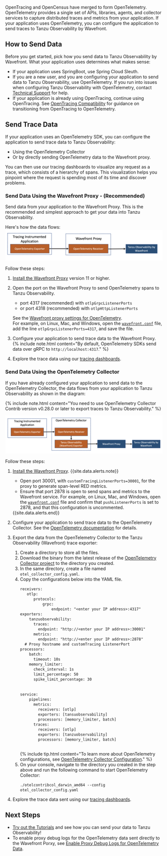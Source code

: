 OpenTracing and OpenCensus have merged to form OpenTelemetry. OpenTelemetry provides a single set of APIs, libraries, agents, and collector services to capture distributed traces and metrics from your application. If your application uses OpenTelemetry, you can configure the application to send traces to Tanzu Observability by Wavefront.

## How to Send Data

Before you get started, pick how you send data to Tanzu Observability by Wavefront. What your application uses determines what makes sense: 
* If your application uses SpringBoot, use Spring Cloud Sleuth.
* If you are a new user, and you are configuring your application to send data to Tanzu Observability, use OpenTelemetry. If you run into issues when configuring Tanzu Observability with OpenTelemetry, contact [Technical Support](wavefront_support_feedback.html#support) for help.
* If your application is already using OpenTracing, continue using OpenTracing. See [OpenTracing Compatibility](https://opentelemetry.io/docs/reference/specification/compatibility/opentracing) for guidance on transitioning from OpenTracing to OpenTelemetry.

## Send Trace Data

If your application uses an OpenTelemetry SDK, you can configure the application to send trace data to Tanzu Observability:
* Using the OpenTelemetry Collector 
* Or by directly sending OpenTelemetry data to the Wavefront proxy. 

You can then use our tracing dashboards to visualize any request as a trace, which consists of a hierarchy of spans. This visualization helps you pinpoint where the request is spending most of its time and discover problems.

### Send Data Using the Wavefront Proxy - (Recommended) 

Send data from your application to the Wavefront Proxy. This is the recommended and simplest approach to get your data into Tanzu Observability.

Here's how the data flows:
![Shows how the data flows from your application to Tanzu Observability](images/opentelemetry_proxy_tracing.png)

Follow these steps:

1. [Install the Wavefront Proxy](proxies_installing.html) version 11 or higher.
1. Open the port on the Wavefront Proxy to send OpenTelemetry spans to Tanzu Observability. 
    * port 4317 (recommended) with `otlpGrpcListenerPorts` 
    * or port 4318 (recommended) with `otlpHttpListenerPorts`  
  
    See the [Wavefront proxy settings for OpenTelemetry](proxies_configuring.html#opentelemetry-proxy-properties).
    <br/>For example, on Linux, Mac, and Windows, open the [`wavefront.conf`](proxies_configuring.html#proxy-file-paths) file, add the line `otlpGrpcListenerPorts=4317`, and save the file.
1. Configure your application to send trace data to the Wavefront Proxy. 
    {% include note.html content="By default, OpenTelemetry SDKs send data over gRPC to `http://localhost:4317`." %}
1. Explore the trace data using our [tracing dashboards](tracing_basics.html#visualize-distributed-tracing-data).


### Send Data Using the OpenTelemetry Collector

If you have already configured your application to send data to the OpenTelemetry Collector, the data flows from your application to Tanzu Observability as shown in the diagram:

{% include note.html content="You need to use OpenTelemetry Collector Contrib version v0.28.0 or later to export traces to Tanzu Observability." %} 

![Shows how the data flows from your application to the OpenTelemetry Collector to Tanzu Observability](images/opentelemetry_collector_tracing.png)

Follow these steps:

1. [Install the Wavefront Proxy](proxies_installing.html).
    {{site.data.alerts.note}}
      <ul>
      <li>
        Open port 30001, with <code>customTracingListenerPorts=30001</code>, for the proxy to generate span-level RED metrics.
       </li>
       <li>
         Ensure that port 2878 is open to send spans and metrics to the Wavefront service. For example, on Linux, Mac, and Windows, open the <a href="proxies_configuring.html#proxy-file-paths"><code>wavefront.conf</code></a> file and confirm that <code>pushListenerPorts</code> is set to 2878, and that this configuration is uncommented. 
       </li>
       
     </ul>
    {{site.data.alerts.end}}
     
1. Configure your application to send trace data to the OpenTelemetry Collector. See the [OpenTelemetry documentation](https://opentelemetry.io/docs/collector/) for details.
1. Export the data from the OpenTelemetry Collector to the Tanzu Observability (Wavefront) trace exporter:
    1. Create a directory to store all the files.
    1. Download the binary from the latest release of the [OpenTelemetry Collector project](https://github.com/open-telemetry/opentelemetry-collector-contrib/releases) to the directory you created.
    1. In the same directory, create a file named `otel_collector_config.yaml`.
    1. Copy the configurations below into the YAML file.
        ```
        receivers:
           otlp:
              protocols:
                  grpc:
                      endpoint: "<enter your IP address>:4317"
        exporters:
            tanzuobservability:
              traces:
                endpoint: "http://<enter your IP address>:30001"
              metrics:
                endpoint: "http://<enter your IP address>:2878"
          # Proxy hostname and customTracing ListenerPort
        processors:
            batch:
              timeout: 10s
            memory_limiter:
              check_interval: 1s
              limit_percentage: 50
              spike_limit_percentage: 30


        service:
            pipelines:
              metrics:
                receivers: [otlp]
                exporters: [tansuobservability]
                processors: [memory_limiter, batch]
              traces:
                receivers: [otlp]
                exporters: [tanzuobservability]
                processors: [memory_limiter, batch]
          
        ```
        {% include tip.html content="To learn more about OpenTelemetry configurations, see [OpenTelemetry Collector Configuration](https://opentelemetry.io/docs/collector/configuration/)." %}
    1. On your console, navigate to the directory you created in the step above and run the following command to start OpenTelemetry Collector:
        ```
        ./otelcontribcol_darwin_amd64 --config otel_collector_config.yaml
        ```
1. Explore the trace data sent using our [tracing dashboards](tracing_basics.html#visualize-distributed-tracing-data).


## Next Steps

- [Try out the Tutorials](opentelemetry_java_tutorial.html) and see how you can send your data to Tanzu Observability!
- To enable proxy debug logs for the OpenTelemetry data sent directly to the Wavefront Porxy, see [Enable Proxy Debug Logs for OpenTelemetry Data](opentelemetry_logs.html).
